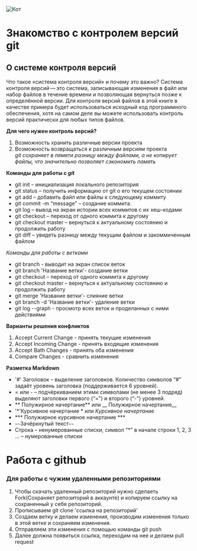 ![Кот](hello.jpg)  
# Знакомство с контролем версий **git**
## О системе контроля версий
Что такое «система контроля версий» и почему это важно? Система контроля версий — это система, записывающая изменения в файл или набор файлов в течение времени и позволяющая вернуться позже к определённой версии. Для контроля версий файлов в этой книге в качестве примера будет использоваться исходный код программного обеспечения, хотя на самом деле вы можете использовать контроль версий практически для любых типов файлов.


 __Для чего нужен контроль версий?__  
1) Возможность хранить различные версии проекта 
2) Возможность возвращаться к различным версиям проекта  
*git сохраняет в пямяти разницу между файлами, а не копирует файлы, что значительно позволяет сэкономить память*  

  __Команды для работы с *git*__  

  * git init – инициализация локального репозитория  
  * git status – получить информацию от git о его текущем состоянии    
  * git add – добавить файл или файлы к следующему коммиту  
  * git commit -m “message” – создание коммита.  
  * git log – вывод на экран истории всех коммитов с их хеш-кодами  
  * git checkout – переход от одного коммита к другому  
  * git checkout master – вернуться к актуальному состоянию и продолжить работу  
  * git diff – увидеть разницу между текущим файлом и закоммиченным файлом  

  *Команды для работы с ветками*  

  * git branch - выводит на экран список веток 
  * git branch 'Название ветки'- создание ветки
  * git checkout – переход от одного коммита к другому  
  * git checkout master – вернуться к актуальному состоянию и продолжить работу
  * git merge 'Название ветки'- слияние ветки
  * git branch -d 'Название ветки'- удаление ветки
  * git log --graph - просмотр всех веток и проделанных с ними действиями 

  **Варианты решения конфликтов**

  1. Accept Current Change - принять текущие изменения  
  2. Accept Incoming Change - принять входящие изменения  
  3. Accept Bath Changes - принять оба изменения  
  4. Compare Changes - сравнить изменения  

  __Разметка Markdown__

  * '#' Заголовок – выделение заголовков. Количество символов “#” задаёт уровень заголовка
(поддерживается 6 уровней).  
  * = или - – подчёркиванием этими символами (не менее 3 подряд) выделяют заголовки
  первого (“=”) и второго (“-”) уровней.  
  * ** Полужирное начертание** или __ Полужирное начертание__  
  * '*'Курсивное начертание * или _Курсивное начертание_  
  * *** Полужирное курсивное начертание ***  
  * `~~`Зачёркнутый текст`~~`  
  * Строка – ненумерованные списки, символ “*” в начале строки
  1, 2, 3 … – нумерованные списки

# Работа с github  
  ### Для работы с чужим удаленными репозиториями

   1. Чтобы скачать удаленный репозиторий нужно сделаеть Fork(Сохраняет репозиторий в аккаунте) и копируем ссылку на сохраненный у себя репозиторий.  
   2. Прописываем git clone 'ссылка на репозиторий'
   3. Создаем ветку и делаем изменения, производим изменения только в этой ветке и сохраняем изменения.
   4. Отправляем эти изменения с помощью команды git push
   5. Далее должна появиться ссылка, переходим на нее и делаем pull request